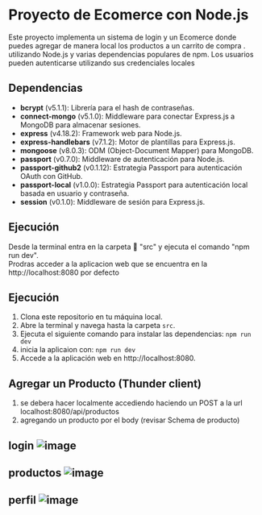 # Proyecto de Ecomerce con Node.js

Este proyecto implementa un sistema de login y un Ecomerce donde puedes agregar de manera local los productos a un carrito de compra . utilizando Node.js y varias dependencias populares de npm. Los usuarios pueden autenticarse utilizando sus credenciales locales 

## Dependencias

- **bcrypt** (v5.1.1): Librería para el hash de contraseñas.
- **connect-mongo** (v5.1.0): Middleware para conectar Express.js a MongoDB para almacenar sesiones.
- **express** (v4.18.2): Framework web para Node.js.
- **express-handlebars** (v7.1.2): Motor de plantillas para Express.js.
- **mongoose** (v8.0.3): ODM (Object-Document Mapper) para MongoDB.
- **passport** (v0.7.0): Middleware de autenticación para Node.js.
- **passport-github2** (v0.1.12): Estrategia Passport para autenticación OAuth con GitHub.
- **passport-local** (v1.0.0): Estrategia Passport para autenticación local basada en usuario y contraseña.
- **session** (v0.1.0): Middleware de sesión para Express.js.


## Ejecución

Desde la terminal entra en la carpeta 📂  "src" y ejecuta el comando "npm run dev".  
Prodras acceder a la aplicacion web que se encuentra en la http://localhost:8080 por defecto





## Ejecución

1. Clona este repositorio en tu máquina local.
2. Abre la terminal y navega hasta la carpeta `src`.
3. Ejecuta el siguiente comando para instalar las dependencias:  `npm run dev`
4. inicia la aplicaion con: `npm run dev`
5. Accede a la aplicación web en http://localhost:8080.

## Agregar un Producto (Thunder client)
1. se debera hacer localmente accediendo haciendo un POST a la  url localhost:8080/api/productos
2. agregando un producto por el body (revisar Schema de producto)

## login ![image](https://github.com/Joaquin-Lopezz/AppEcomerce/assets/87286770/ed833248-8f90-4d94-bace-3b11fbcaab95)

## productos  ![image](https://github.com/Joaquin-Lopezz/AppEcomerce/assets/87286770/5dd62fcb-d665-44ce-bbfc-4009d1bc0747)

## perfil ![image](https://github.com/Joaquin-Lopezz/AppEcomerce/assets/87286770/fedcadea-ebcf-4ec8-8e09-a97ed739bbb1)

